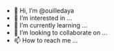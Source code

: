 - 👋 Hi, I’m @ouilledaya
- 👀 I’m interested in ...
- 🌱 I’m currently learning ...
- 💞️ I’m looking to collaborate on ...
- 📫 How to reach me ...

<!---
ouilledaya/ouilledaya is a ✨ special ✨ repository because its `README.md` (this file) appears on your GitHub profile.
You can click the Preview link to take a look at your changes.
--->
